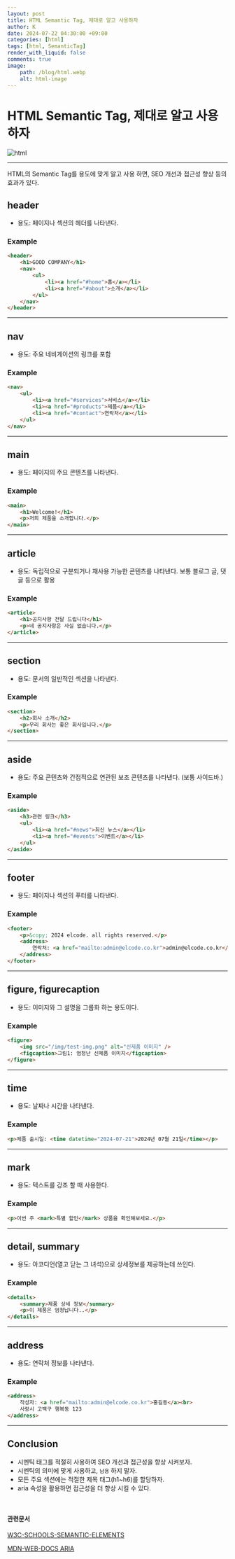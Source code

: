 ```yaml
---
layout: post
title: HTML Semantic Tag, 제대로 알고 사용하자
author: K
date: 2024-07-22 04:30:00 +09:00
categories: [html]
tags: [html, SemanticTag]
render_with_liquid: false
comments: true
image: 
    path: /blog/html.webp
    alt: html-image
---
```



# HTML Semantic Tag, 제대로 알고 사용하자

![html](blog/html.webp)

---

HTML의 Semantic Tag를 용도에 맞게 알고 사용 하면, SEO 개선과 접근성 향상 등의 효과가 있다.

## header

* 용도: 페이지나 섹션의 헤더를 나타낸다.

### Example

```html
<header>
	<h1>GOOD COMPANY</h1>
	<nav>
		<ul>
			<li><a href="#home">홈</a></li>
			<li><a href="#about">소개</a></li>
		</ul>
	</nav>
</header>
```

---

## nav

* 용도: 주요 네비게이션의 링크를 포함

### Example

```html
<nav>
	<ul>
		<li><a href="#services">서비스</a></li>
		<li><a href="#products">제품</a></li>
		<li><a href="#contact">연락처</a></li>
	</ul>
</nav>
```

---

## main

* 용도: 페이지의 주요 콘텐츠를 나타낸다.

### Example


```html
<main>
	<h1>Welcome!</h1>
	<p>저희 제품을 소개합니다.</p>
</main>
```

---

## article

* 용도: 독립적으로 구분되거나 재사용 가능한 콘텐츠를 나타낸다. 보통 블로그 글, 댓글 등으로 활용

### Example


```html
<article>
	<h1>공지사항 전달 드립니다</h1>
	<p>네 공지사항은 사실 없습니다.</p>
</article>
```

---

## section

* 용도: 문서의 일반적인 섹션을 나타낸다.
 
### Example

```html
<section>
	<h2>회사 소개</h2>
	<p>우리 회사는 좋은 회사입니다.</p>
</section>
```

---

## aside

* 용도: 주요 콘텐츠와 간접적으로 연관된 보조 콘텐츠를 나타낸다. (보통 사이드바.)

### Example

```html
<aside>
	<h3>관련 링크</h3>
	<ul>
		<li><a href="#news">최신 뉴스</a></li>
		<li><a href="#events">이벤트</a></li>
	</ul>
</aside>
```

---

## footer

* 용도: 페이지나 섹션의 푸터를 나타낸다.

### Example


```html
<footer>
	<p>&copy; 2024 elcode. all rights reserved.</p>
	<address>
		연락처: <a href="mailto:admin@elcode.co.kr">admin@elcode.co.kr</a>
	</address>
</footer>
```

---

## figure, figurecaption

* 용도: 이미지와 그 설명을 그룹화 하는 용도이다.

### Example

```html
<figure>
	<img src="/img/test-img.png" alt="신제품 이미지" />
	<figcaption>그림1: 엄청난 신제품 이미지</figcaption>
</figure>
```
---

## time

* 용도: 날짜나 시간을 나타낸다. 

### Example 

```html
<p>제품 출시일: <time datetime="2024-07-21">2024년 07월 21일</time></p>
```

---

## mark

* 용도: 텍스트를 강조 할 때 사용한다.

### Example

```html
<p>이번 주 <mark>특별 할인</mark> 상품을 확인해보세요.</p>
```

---

## detail, summary 

* 용도: 아코디언(열고 닫는 그 녀석)으로 상세정보를 제공하는데 쓰인다.

### Example 

```html
<details>
	<summary>제품 상세 정보</summary>
	<p>이 제품은 엄청납니다..</p>
</details>
```

---

## address

* 용도: 연락처 정보를 나타낸다.

### Example 

```html
<address>
	작성자: <a href="mailto:admin@elcode.co.kr">홍길동</a><br>
	사랑시 고백구 행복동 123
</address>
```

---

## Conclusion

* 시멘틱 태그를 적절히 사용하여 SEO 개선과 접근성을 향상 시켜보자.
* 시멘틱의 의미에 맞게 사용하고, `남용` 하지 말자.
* 모든 주요 섹션에는 적절한 제목 태그(h1~h6)를 할당하자.
* aria 속성을 활용하면 접근성을 더 향상 시킬 수 있다.

<br>  

#### 관련문서

[W3C-SCHOOLS-SEMANTIC-ELEMENTS](https://www.w3schools.com/html/html5_semantic_elements.asp)

[MDN-WEB-DOCS ARIA](https://developer.mozilla.org/ko/docs/Web/Accessibility/ARIA)